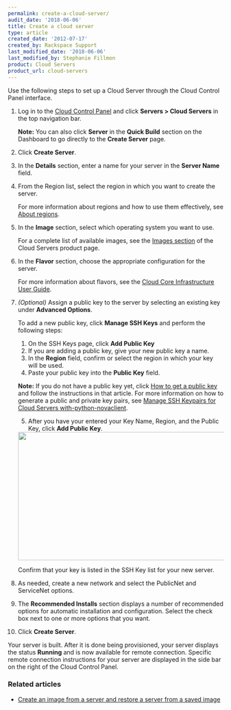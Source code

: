 ```yaml
---
permalink: create-a-cloud-server/
audit_date: '2018-06-06'
title: Create a cloud server
type: article
created_date: '2012-07-17'
created_by: Rackspace Support
last_modified_date: '2018-06-06'
last_modified_by: Stephanie Fillmon
product: Cloud Servers
product_url: cloud-servers
---
```


Use the following steps to set up a Cloud Server through the Cloud
Control Panel interface.

1.  Log in to the [Cloud Control Panel](https://mycloud.rackspace.com) and click **Servers > Cloud Servers** in the top navigation bar.

    **Note:** You can also click **Server** in the **Quick Build** section on the Dashboard to go directly to the **Create Server** page.

2.  Click **Create Server**.

3.  In the **Details** section, enter a name for your server in
    the **Server Name** field.

4.  From the Region list, select the region in which you want to create
    the server.

    For more information about regions and how to use them effectively, see [About regions](/how-to/about-regions).

5.  In the **Image** section, select which operating system you want to
    use.

    For a complete list of available images, see the [Images section](https://www.rackspace.com/cloud/servers/features#images) of the Cloud Servers product page.

6.  In the **Flavor** section, choose the appropriate configuration for
    the server.

    For more information about flavors, see the [Cloud Core Infrastructure User Guide](https://developer.rackspace.com/docs/user-guides/infrastructure/cloud-config/compute/cloud-servers-product-concepts/flavor-class/#cloud-servers-flavor-class).

7.  *(Optional)* Assign a public key to the server by selecting an
    existing key under **Advanced Options**.

    To add a new public key, click **Manage SSH Keys** and perform the following steps:

    1.   On the SSH Keys page, click **Add Public Key**
    2.   If you are adding a public key, give your new public key a name.
    3.   In the **Region** field, confirm or select the region in which your key will be used.
    4.   Paste your public key into the **Public Key** field.

      **Note:** If you do not have a public key yet, click [How to get a public key](/how-to/connecting-to-a-server-using-ssh-on-linux-or-mac-os) and follow the instructions in that article. For more information on how to generate a public and private key pairs, see [Manage SSH Keypairs for Cloud Servers with-python-novaclient](/how-to/manage-ssh-key-pairs-for-cloud-servers-with-python-novaclient).

    5.   After you have your entered your Key Name, Region, and the Public Key, click **Add Public Key**.

    <img src="{% asset_path cloud-servers/create-a-cloud-server/Screen%20Shot%202015-01-14%20at%209.30.59%20AM.png %}" width="655" height="299" />

    Confirm that your key is listed in the SSH Key list for your new
    server.

10. As needed, create a new network and select the PublicNet and
    ServiceNet options.

11. The **Recommended Installs** section displays a number of recommended options for automatic installation and configuration. Select the check box next to one or more options that you want.

12. Click **Create Server**.

Your server is built. After it is done being provisioned, your server
displays the status **Running** and is now available for remote
connection. Specific remote connection instructions for your server are
displayed in the side bar on the right of the Cloud Control Panel.

### Related articles

- [Create an image from a server and restore a server from a saved image](/how-to/create-an-image-of-a-server-and-restore-a-server-from-a-saved-image)
